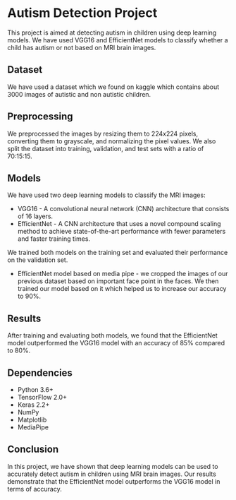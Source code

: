 # Autism Detection Project

This project is aimed at detecting autism in children using deep learning models. We have used VGG16 and EfficientNet models to classify whether a child has autism or not based on MRI brain images.

## Dataset

We have used a dataset which we found on kaggle which contains about 3000 images of autistic and non autistic children.

## Preprocessing

We preprocessed the images by resizing them to 224x224 pixels, converting them to grayscale, and normalizing the pixel values. We also split the dataset into training, validation, and test sets with a ratio of 70:15:15.

## Models

We have used two deep learning models to classify the MRI images:

* VGG16 - A convolutional neural network (CNN) architecture that consists of 16 layers.
* EfficientNet - A CNN architecture that uses a novel compound scaling method to achieve state-of-the-art performance with fewer parameters and faster training times.

We trained both models on the training set and evaluated their performance on the validation set.
* EfficientNet model based on media pipe - we cropped the images of our previous dataset based on important face point in the faces. We then trained our model based on it which helped us to increase our accuracy to 90%.

## Results

After training and evaluating both models, we found that the EfficientNet model outperformed the VGG16 model with an accuracy of 85% compared to 80%.

## Dependencies

* Python 3.6+
* TensorFlow 2.0+
* Keras 2.2+
* NumPy
* Matplotlib
* MediaPipe

## Conclusion

In this project, we have shown that deep learning models can be used to accurately detect autism in children using MRI brain images. Our results demonstrate that the EfficientNet model outperforms the VGG16 model in terms of accuracy.
